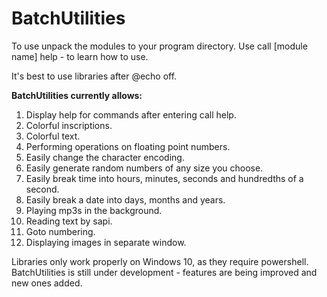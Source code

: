 # BatchUtilities

To use unpack the modules to your program directory.
Use call [module name] help - to learn how to use.

It's best to use libraries after @echo off.

**BatchUtilities currently allows:**
1. Display help for commands after entering call <command> help.
2. Colorful inscriptions.
3. Colorful text.
4. Performing operations on floating point numbers.
5. Easily change the character encoding.
6. Easily generate random numbers of any size you choose.
7. Easily break time into hours, minutes, seconds and hundredths of a second.
8. Easily break a date into days, months and years.
9. Playing mp3s in the background.
10. Reading text by sapi.
11. Goto numbering.
12. Displaying images in separate window.

Libraries only work properly on Windows 10, as they require powershell.
BatchUtilities is still under development - features are being improved and new ones added.
